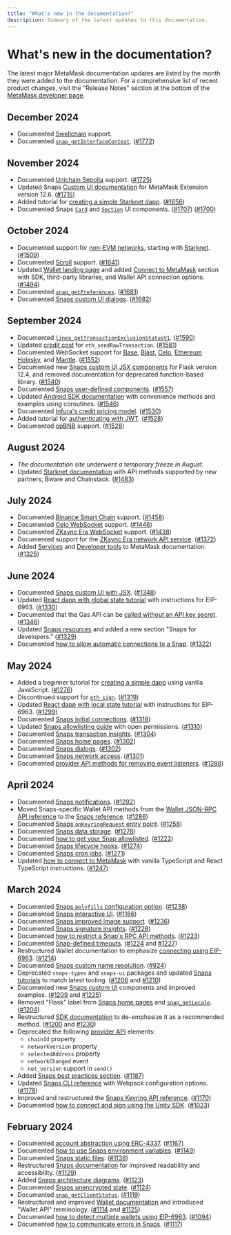 ```yaml
---
title: "What's new in the documentation?"
description: Summary of the latest updates to this documentation.
---
```


# What's new in the documentation?

The latest major MetaMask documentation updates are listed by the month they were added to the documentation.
For a comprehensive list of recent product changes, visit the "Release Notes" section at the bottom
of the [MetaMask developer page](https://metamask.io/developer/).

## December 2024

- Documented [Swellchain](/services/reference/swellchain) support.
- Documented [`snap_getInterfaceContext`](/snaps/reference/snaps-api/#snap_getinterfacecontext).
  ([#1772](https://github.com/MetaMask/metamask-docs/pull/1772))

## November 2024

- Documented [Unichain Sepolia](/services/reference/unichain) support. ([#1725](https://github.com/MetaMask/metamask-docs/pull/1725))
- Updated Snaps [Custom UI documentation](/snaps/features/custom-ui/) for MetaMask Extension version 12.6.
  ([#1715](https://github.com/MetaMask/metamask-docs/pull/1715))
- Added tutorial for
  [creating a simple Starknet dapp](/wallet/how-to/use-non-evm-networks/starknet/create-a-simple-starknet-dapp).
  ([#1656](https://github.com/MetaMask/metamask-docs/pull/1656))
- Documented Snaps [`Card`](/snaps/features/custom-ui/#card) and [`Section`](/snaps/features/custom-ui/#section) UI components.
  ([#1707](https://github.com/MetaMask/metamask-docs/pull/1707)) ([#1700](https://github.com/MetaMask/metamask-docs/pull/1700))

## October 2024

- Documented support for [non-EVM networks](/wallet/how-to/use-non-evm-networks), starting with [Starknet](/wallet/how-to/use-non-evm-networks/starknet).
  ([#1509](https://github.com/MetaMask/metamask-docs/pull/1509))
- Documented [Scroll](/services/reference/scroll) support.
  ([#1641](https://github.com/MetaMask/metamask-docs/pull/1641))
- Updated [Wallet landing page](/wallet) and added [Connect to MetaMask](/wallet/connect) section
  with SDK, third-party libraries, and Wallet API connection options.
  ([#1494](https://github.com/MetaMask/metamask-docs/pull/1494))
- Documented [`snap_getPreferences`](/snaps/reference/snaps-api/#snap_getpreferences).
  ([#1681](https://github.com/MetaMask/metamask-docs/pull/1681))
- Documented [Snaps custom UI dialogs](/snaps/features/custom-ui/dialogs).
  ([#1682](https://github.com/MetaMask/metamask-docs/pull/1682))

## September 2024

- Documented [`linea_getTransactionExclusionStatusV1`](/services/reference/linea/json-rpc-methods/linea_gettransactionexclusionstatusv1).
  ([#1590](https://github.com/MetaMask/metamask-docs/pull/1590))
- Updated [credit cost](/services/get-started/pricing/credit-cost/#ethereum) for `eth_sendRawTransaction`.
  ([#1581](https://github.com/MetaMask/metamask-docs/pull/1581))
- Documented WebSocket support for [Base](/services/reference/base),
  [Blast](/services/reference/blast), [Celo](/services/reference/celo),
  [Ethereum Holesky](/services/reference/ethereum), and [Mantle](/services/reference/mantle).
  ([#1552](https://github.com/MetaMask/metamask-docs/pull/1552))
- Documented new [Snaps custom UI JSX components](/snaps/features/custom-ui) for Flask
  version 12.4, and removed documentation for deprecated function-based library.
  ([#1540](https://github.com/MetaMask/metamask-docs/pull/1540))
- Documented [Snaps user-defined components](/snaps/features/custom-ui/user-defined-components).
  ([#1557](https://github.com/MetaMask/metamask-docs/pull/1557))
- Updated [Android SDK documentation](/wallet/connect/metamask-sdk/mobile/android) with convenience
  methods and examples using coroutines.
  ([#1546](https://github.com/MetaMask/metamask-docs/pull/1546))
- Documented [Infura's credit pricing model](/services/get-started/pricing).
  ([#1530](https://github.com/MetaMask/metamask-docs/pull/1530))
- Added tutorial for [authenticating with JWT](/services/tutorials/ethereum/authenticate-with-jwt).
  ([#1528](https://github.com/MetaMask/metamask-docs/pull/1528))
- Documented [opBNB](/services/reference/opbnb) support.
  ([#1528](https://github.com/MetaMask/metamask-docs/pull/1528))

## August 2024

- *The documentation site underwent a temporary freeze in August.*
- Updated [Starknet documentation](/services/reference/starknet) with API methods supported by new partners, Bware and Chainstack. ([#1483](https://github.com/MetaMask/metamask-docs/pull/1483))

## July 2024

- Documented [Binance Smart Chain](/services/reference/bnb-smart-chain/) support. ([#1458](https://github.com/MetaMask/metamask-docs/pull/1458))
- Documented [Celo WebSocket](/services/reference/celo/) support. ([#1446](https://github.com/MetaMask/metamask-docs/pull/1446))
- Documented [ZKsync Era WebSocket](/services/reference/zksync) support. ([#1438](https://github.com/MetaMask/metamask-docs/pull/1438))
- Documented support for the [ZKsync Era network API service](/services/reference/zksync). ([#1372](https://github.com/MetaMask/metamask-docs/pull/1372))
- Added [Services](/services) and [Developer tools](/developer-tools) to MetaMask documentation. ([#1325](https://github.com/MetaMask/metamask-docs/pull/1325))

## June 2024

- Documented [Snaps custom UI with JSX](/snaps/features/custom-ui/with-jsx).
  ([#1348](https://github.com/MetaMask/metamask-docs/pull/1348))
- Updated [React dapp with global state tutorial](/wallet/tutorials/react-dapp-global-state) with
  instructions for EIP-6963.
  ([#1330](https://github.com/MetaMask/metamask-docs/pull/1330))
- Documented that the Gas API can be [called without an API key secret](/services/gas-api/api-reference). ([#1346](https://github.com/MetaMask/metamask-docs/pull/1346))
- Updated [Snaps resources](/snaps/learn/resources) and added a new section "Snaps for developers." ([#1329](https://github.com/MetaMask/metamask-docs/pull/1329))
- Documented [how to allow automatic connections to a Snap](/snaps/how-to/allow-automatic-connections).
  ([#1322](https://github.com/MetaMask/metamask-docs/pull/1322))

## May 2024

- Added a beginner tutorial for [creating a simple dapp](/wallet/tutorials/javascript-dapp-simple) using vanilla JavaScript.
  ([#1276](https://github.com/MetaMask/metamask-docs/pull/1276))
- Discontinued support for [`eth_sign`](/wallet/concepts/signing-methods/#eth_sign).
  ([#1319](https://github.com/MetaMask/metamask-docs/pull/1319/))
- Updated [React dapp with local state tutorial](/wallet/tutorials/react-dapp-local-state) with
  instructions for EIP-6963.
  ([#1299](https://github.com/MetaMask/metamask-docs/pull/1299))
- Documented [Snaps initial connections](/snaps/reference/permissions/#initial-connections).
  ([#1318](https://github.com/MetaMask/metamask-docs/pull/1318/))
- Updated [Snaps allowlisting guide](/snaps/how-to/get-allowlisted) with open permissions.
  ([#1310](https://github.com/MetaMask/metamask-docs/pull/1310/))
- Documented [Snaps transaction insights](/snaps/features/transaction-insights).
  ([#1304](https://github.com/MetaMask/metamask-docs/pull/1304))
- Documented [Snaps home pages](/snaps/features/custom-ui/home-pages).
  ([#1302](https://github.com/MetaMask/metamask-docs/pull/1302))
- Documented [Snaps dialogs](/snaps/features/custom-ui/dialogs).
  ([#1302](https://github.com/MetaMask/metamask-docs/pull/1302))
- Documented [Snaps network access](/snaps/features/network-access).
  ([#1301](https://github.com/MetaMask/metamask-docs/pull/1301))
- Documented [provider API methods for removing event listeners](/wallet/reference/provider-api/#remove-event-listeners).
  ([#1288](https://github.com/MetaMask/metamask-docs/pull/1288))

## April 2024

- Documented [Snaps notifications](/snaps/features/notifications).
  ([#1292](https://github.com/MetaMask/metamask-docs/pull/1292))
- Moved Snaps-specific Wallet API methods from the
  [Wallet JSON-RPC API reference](/wallet/reference/json-rpc-api) to the
  [Snaps reference](/snaps/reference/wallet-api-for-snaps).
  ([#1286](https://github.com/MetaMask/metamask-docs/pull/1286))
- Documented [Snaps `onKeyringRequest` entry point](/snaps/reference/entry-points/#onkeyringrequest).
  ([#1258](https://github.com/MetaMask/metamask-docs/pull/1258))
- Documented [Snaps data storage](/snaps/features/data-storage).
  ([#1278](https://github.com/MetaMask/metamask-docs/pull/1278))
- Documented [how to get your Snap allowlisted](/snaps/how-to/get-allowlisted).
  ([#1222](https://github.com/MetaMask/metamask-docs/pull/1222))
- Documented [Snaps lifecycle hooks](/snaps/features/lifecycle-hooks).
  ([#1274](https://github.com/MetaMask/metamask-docs/pull/1274))
- Documented [Snaps cron jobs](/snaps/features/cron-jobs).
  ([#1271](https://github.com/MetaMask/metamask-docs/pull/1271))
- Updated [how to connect to MetaMask](/wallet/connect/wallet-api) with vanilla TypeScript and React
  TypeScript instructions.
  ([#1247](https://github.com/MetaMask/metamask-docs/pull/1247))

## March 2024

- Documented [Snaps `polyfills` configuration option](/snaps/reference/cli/options/#polyfills).
  ([#1238](https://github.com/MetaMask/metamask-docs/pull/1238))
- Documented [Snaps interactive UI](/snaps/features/custom-ui/interactive-ui).
  ([#1166](https://github.com/MetaMask/metamask-docs/pull/1166))
- Documented [Snaps improved image support](/snaps/features/custom-ui/#image).
  ([#1236](https://github.com/MetaMask/metamask-docs/pull/1236))
- Documented [Snaps signature insights](/snaps/features/signature-insights).
  ([#1228](https://github.com/MetaMask/metamask-docs/pull/1228))
- Documented [how to restrict a Snap's RPC API methods](https://github.com/MetaMask/metamask-docs/pull/1223).
  ([#1223](https://github.com/MetaMask/metamask-docs/pull/1223))
- Documented [Snap-defined timeouts](/snaps/reference/permissions/#snap-defined-timeouts).
  ([#1224](https://github.com/MetaMask/metamask-docs/pull/1224) and
  [#1227](https://github.com/MetaMask/metamask-docs/pull/1227))
- Restructured Wallet documentation to emphasize [connecting using EIP-6963](/wallet/connect/wallet-api).
  ([#1214](https://github.com/MetaMask/metamask-docs/pull/1214))
- Documented [Snaps custom name resolution](/snaps/features/custom-name-resolution).
  ([#924](https://github.com/MetaMask/metamask-docs/pull/924))
- Deprecated `snaps-types` and `snaps-ui` packages and updated
  [Snaps tutorials](/snaps/learn/tutorials) to match latest tooling.
  ([#1206](https://github.com/MetaMask/metamask-docs/pull/1206) and
  [#1210](https://github.com/MetaMask/metamask-docs/pull/1210))
- Documented new [Snaps custom UI](/snaps/features/custom-ui) components and improved examples.
  ([#1209](https://github.com/MetaMask/metamask-docs/pull/1209) and
  [#1225](https://github.com/MetaMask/metamask-docs/pull/1225))
- Removed "Flask" label from [Snaps home pages](/snaps/reference/entry-points/#onhomepage) and
  [`snap_getLocale`](/snaps/reference/snaps-api/#snap_getlocale).
  ([#1204](https://github.com/MetaMask/metamask-docs/pull/1204))
- Restructured [SDK documentation](/wallet/how-to/use-sdk) to de-emphasize it as a recommended method.
  ([#1200](https://github.com/MetaMask/metamask-docs/pull/1200) and
  [#1230](https://github.com/MetaMask/metamask-docs/pull/1230))
- Deprecated the following [provider API](/wallet/reference/provider-api) elements:
  - `chainId` property
  - `networkVersion` property
  - `selectedAddress` property
  - `networkChanged` event
  - `net_version` support in `send()`
- Added [Snaps best practices section](/snaps/learn/best-practices).
  ([#1187](https://github.com/MetaMask/metamask-docs/pull/1187))
- Updated [Snaps CLI reference](/snaps/reference/cli) with Webpack configuration options.
  ([#1178](https://github.com/MetaMask/metamask-docs/pull/1178))
- Improved and restructured the [Snaps Keyring API reference](/snaps/reference/keyring-api).
  ([#1170](https://github.com/MetaMask/metamask-docs/pull/1170))
- Documented [how to connect and sign using the Unity SDK](/wallet/how-to/use-sdk/gaming/unity/connect-and-sign).
  ([#1023](https://github.com/MetaMask/metamask-docs/pull/1023))

## February 2024

- Documented [account abstraction using ERC-4337](/snaps/features/custom-evm-accounts/#account-abstraction-erc-4337).
  ([#1167](https://github.com/MetaMask/metamask-docs/pull/1167))
- Documented [how to use Snaps environment variables](/snaps/how-to/use-environment-variables).
  ([#1149](https://github.com/MetaMask/metamask-docs/pull/1149))
- Documented [Snaps static files](/snaps/features/static-files).
  ([#1138](https://github.com/MetaMask/metamask-docs/pull/1138))
- Restructured [Snaps documentation](/snaps) for improved readability and accessibility.
  ([#1129](https://github.com/MetaMask/metamask-docs/pull/1129))
- Added [Snaps architecture diagrams](/snaps/learn/about-snaps).
  ([#1123](https://github.com/MetaMask/metamask-docs/pull/1123))
- Documented [Snaps unencrypted state](/snaps/reference/snaps-api/#snap_managestate).
  ([#1124](https://github.com/MetaMask/metamask-docs/pull/1124))
- Documented [`snap_getClientStatus`](/snaps/reference/snaps-api/#snap_getclientstatus).
  ([#1119](https://github.com/MetaMask/metamask-docs/pull/1119))
- Restructured and improved [Wallet documentation](/wallet) and introduced "Wallet API" terminology.
  ([#1114](https://github.com/MetaMask/metamask-docs/pull/1114) and
  [#1125](https://github.com/MetaMask/metamask-docs/pull/1125))
- Documented [how to detect multiple wallets using EIP-6963](/wallet/connect/wallet-api).
  ([#1094](https://github.com/MetaMask/metamask-docs/pull/1094))
- Documented [how to communicate errors in Snaps](/snaps/how-to/communicate-errors).
  ([#1117](https://github.com/MetaMask/metamask-docs/pull/1117))
